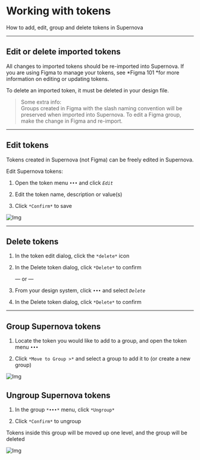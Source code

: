 
# Working with tokens

How to add, edit, group and delete tokens in Supernova

---

## Edit or delete imported tokens

All changes to imported tokens should be re-imported into Supernova. If you are using Figma to manage your tokens, see *Figma 101 *for more information on editing or updating tokens. 

To delete an imported token, it must be deleted in your design file. 

> Some extra info:  
> Groups created in Figma with the slash naming convention will be preserved when imported into Supernova. To edit a Figma group, make the change in Figma and re-import.

---

## Edit tokens

Tokens created in Supernova (not Figma) can be freely edited in Supernova.

Edit Supernova tokens:

1. Open the token menu *`•••`* and click *`Edit`*

1. Edit the token name, description or value(s)

1. Click `*Confirm*` to save

![Img](https://studio-assets.supernova.io/design-systems/6475/da6f84ce-bfd7-47ee-8ede-8df4f8fa85b0.png?Expires=1972252800&Policy=eyJTdGF0ZW1lbnQiOlt7IlJlc291cmNlIjoiaHR0cHM6Ly9zdHVkaW8tYXNzZXRzLnN1cGVybm92YS5pby9kZXNpZ24tc3lzdGVtcy82NDc1L2RhNmY4NGNlLWJmZDctNDdlZS04ZWRlLThkZjRmOGZhODViMC5wbmciLCJDb25kaXRpb24iOnsiRGF0ZUxlc3NUaGFuIjp7IkFXUzpFcG9jaFRpbWUiOjE5NzIyNTI4MDB9fX1dfQ__&Signature=I3DjinbRi6E5m705XYioFP~5V9BFe-0y30D0OsdM0MEQvtBubvp0vN-ac3n-FRfH06sv0Q~yahb-W9vLchQ4UmLDOzUACphL5Sus3Jb57ALle1gxoIYnxMeJE78fbaad51x2xXJcmFEqDPpol288e~EsTPQOingduJGrSpaL3ETmvMhH7AVick5l7ONzP-INPKYbMzP~kgfjuIUveiuIVTICMNejbnXBt0VJQqXrMyim~~JdCBfeWcrUACNBOLcC2VuSWjUYCcr5y4nnac-HrizWLdyPenxPw-yy2oMjqWETCetFnJboMJvXaF-pps9kWYSlg7clHS6s19OjXM2A0A__&Key-Pair-Id=APKAJGK34LCCAUR7N6LA)

---

## Delete tokens

1. In the token edit dialog, click the `*delete*` icon

1. In the Delete token dialog, click `*Delete*` to confirm

    — or — 

1. From your design system, click *`•••`* and select *`Delete`*

1. In the Delete token dialog, click `*Delete*` to confirm

---

## Group Supernova tokens

1. Locate the token you would like to add to a group, and open the token menu *`•••`*

1. Click `*Move to Group >*` and select a group to add it to (or create a new group)

![Img](https://studio-assets.supernova.io/design-systems/6475/7efa577d-4084-4bd9-bf97-6f3ef88467a7.png?Expires=1972252800&Policy=eyJTdGF0ZW1lbnQiOlt7IlJlc291cmNlIjoiaHR0cHM6Ly9zdHVkaW8tYXNzZXRzLnN1cGVybm92YS5pby9kZXNpZ24tc3lzdGVtcy82NDc1LzdlZmE1NzdkLTQwODQtNGJkOS1iZjk3LTZmM2VmODg0NjdhNy5wbmciLCJDb25kaXRpb24iOnsiRGF0ZUxlc3NUaGFuIjp7IkFXUzpFcG9jaFRpbWUiOjE5NzIyNTI4MDB9fX1dfQ__&Signature=P7Ixyp4r8DqTmAOgt5FTWCVghPQZ6W~WZ~dAQyucYAuhCfPOFuIywExLsto45CIRDVygfYfZVMCocGQbghy60WHXM3Q4j7OnbBcJTBJrNpHsl-p5Ldj5wKfJdXrK~bKdHZE0ZGYvpEG69RxxOWWf-mL-xWgG7qdbOiSQYoM8KYwZzwZDtAB137eMpgsdSTFMQqjnbon7RvFD~jOZv4DQcZXeQ4cgofffvub81PRXkKEEA4661HqSgnYXdo99t4I9jyuLws3H~M5QbPt1dxXn-CarX4OS3YTYc8bNuJcp6ZeylICHOJiWFoUo3nFwrFP9WDtcW4m7-JfZo9EH~iSngA__&Key-Pair-Id=APKAJGK34LCCAUR7N6LA)

## Ungroup Supernova tokens

1. In the group `*•••*` menu, click `*Ungroup*`

1. Click `*Confirm*` to ungroup

Tokens inside this group will be moved up one level, and the group will be deleted

![Img](https://studio-assets.supernova.io/design-systems/6475/06fb8b38-78bd-41ef-b3c3-b61063277d70.png?Expires=1972252800&Policy=eyJTdGF0ZW1lbnQiOlt7IlJlc291cmNlIjoiaHR0cHM6Ly9zdHVkaW8tYXNzZXRzLnN1cGVybm92YS5pby9kZXNpZ24tc3lzdGVtcy82NDc1LzA2ZmI4YjM4LTc4YmQtNDFlZi1iM2MzLWI2MTA2MzI3N2Q3MC5wbmciLCJDb25kaXRpb24iOnsiRGF0ZUxlc3NUaGFuIjp7IkFXUzpFcG9jaFRpbWUiOjE5NzIyNTI4MDB9fX1dfQ__&Signature=Ff9cvxsasMLyL18BaMET6vRVi161CdpwChXnJ0NwH10cOeYa4k7WPbjGxT3oMlqFUvAbwk89XKiTsE3ypAyuMpnTvFgXDVrEK2IDopLEfGqWJLR4QQDg3KLAwKP1j-YHxWM25o7HLhy6~0Ya1HiVQ08dc0o62WuIbkivlT1LYs~3xlzemrc2tCNczSZ-ypRlUnf2yNcgdO9gEKwNYpdTaMXmnwrTDNP4rnvcmkeYWMFsoQLzPNVYT-BcNy1hD~rDoPRrTypjAxCbRJAfv2~aqbMok3rD3YNrnb6slyXFQnAOysuPwm-0qhLPu8HIRabynN38PmmezpwKhohenj6G-w__&Key-Pair-Id=APKAJGK34LCCAUR7N6LA)